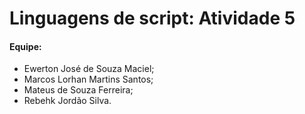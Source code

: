 # Linguagens de script: Atividade 5

#### Equipe:

* Ewerton José de Souza Maciel;
* Marcos Lorhan Martins Santos;
* Mateus de Souza Ferreira;
* Rebehk Jordão Silva.

